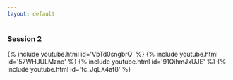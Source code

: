 ```yaml
---
layout: default
---
```

### Session 2

{% include youtube.html id='VbTd0sngbrQ' %}
{% include youtube.html id='57WHJULMzno' %}
{% include youtube.html id='91QihmJxUJE' %}
{% include youtube.html id='fc_JqEX4af8' %}
